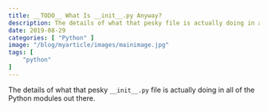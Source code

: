 ```yaml
---
title: __TODO__ What Is __init__.py Anyway?
description: The details of what that pesky file is actually doing in all of the Python modules out there.
date: 2019-08-29
categories: [ "Python" ]
image: "/blog/myarticle/images/mainimage.jpg"
tags: [
    "python"
]
---
```


The details of what that pesky `__init__.py` file is actually doing in all of the Python modules out there.

<!--more-->
